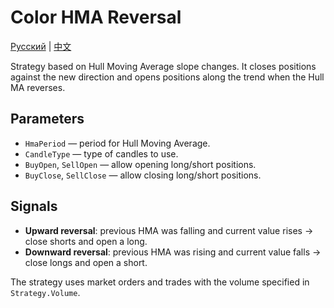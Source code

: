 # Color HMA Reversal
[Русский](README_ru.md) | [中文](README_cn.md)

Strategy based on Hull Moving Average slope changes. It closes positions against the new direction and opens positions along the trend when the Hull MA reverses.

## Parameters
- `HmaPeriod` — period for Hull Moving Average.
- `CandleType` — type of candles to use.
- `BuyOpen`, `SellOpen` — allow opening long/short positions.
- `BuyClose`, `SellClose` — allow closing long/short positions.

## Signals
- **Upward reversal**: previous HMA was falling and current value rises → close shorts and open a long.
- **Downward reversal**: previous HMA was rising and current value falls → close longs and open a short.

The strategy uses market orders and trades with the volume specified in `Strategy.Volume`.
